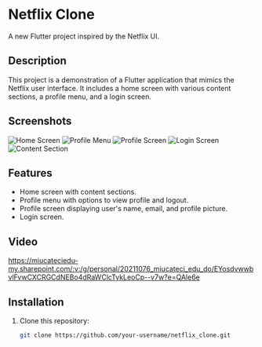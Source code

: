 # Netflix Clone

A new Flutter project inspired by the Netflix UI.

## Description

This project is a demonstration of a Flutter application that mimics the Netflix user interface. It includes a home screen with various content sections, a profile menu, and a login screen.

## Screenshots

![Home Screen](https://github.com/user-attachments/assets/3f9024f7-4012-466d-b755-5335a368ed70)
![Profile Menu](https://github.com/user-attachments/assets/ccfdbb7c-be49-4602-8ee6-8752b89aead9)
![Profile Screen](https://github.com/user-attachments/assets/05a40fcb-f628-4654-aeef-ed2f03b37f38)
![Login Screen](https://github.com/user-attachments/assets/d4c2fc5f-d7f8-4649-a01f-71a607ff293c)
![Content Section](https://github.com/user-attachments/assets/dcff217c-fe93-4df3-9622-f1f8e12b6b53)

## Features

- Home screen with content sections.
- Profile menu with options to view profile and logout.
- Profile screen displaying user's name, email, and profile picture.
- Login screen.

## Video
https://miucateciedu-my.sharepoint.com/:v:/g/personal/20211076_miucateci_edu_do/EYosdvwwbvlFvwCXCRGCdNEBo4dRaWClcTykLeoCp--v7w?e=QAle6e
## Installation

1. Clone this repository:
   ```sh
   git clone https://github.com/your-username/netflix_clone.git

  


